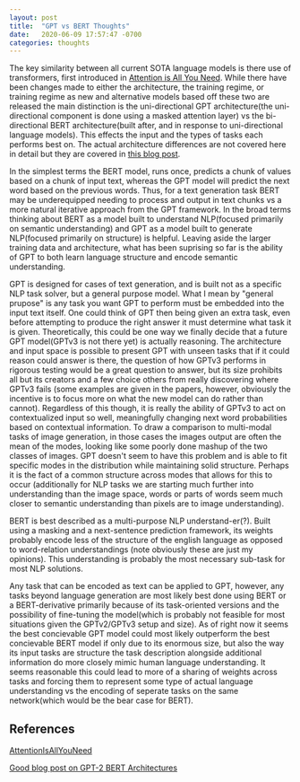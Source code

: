 ```yaml
---
layout: post
title:  "GPT vs BERT Thoughts"
date:   2020-06-09 17:57:47 -0700
categories: thoughts
---
```



The key similarity between all current SOTA language models is there use of transformers, first introduced in [Attention is All You Need][AttentionIsAllYouNeed]. While there have been changes made to either the architecture, the training regime, or training regime as new and alternative models based off these two are released the main distinction is the uni-directional GPT architecture(the uni-directional component is done using a masked attention layer) vs the bi-directional BERT architecture(built after, and in response to uni-directional language models). This effects the input and the types of tasks each performs best on. The actual architecture differences are not covered here in detail but they are covered in [this blog post][EncoderDecoderExample].

In the simplest terms the BERT model, runs once, predicts a chunk of values based on a chunk of input text, whereas the GPT model will predict the next word based on the previous words. Thus, for a text generation task BERT may be underequipped needing to process and output in text chunks vs a more natural iterative approach from the GPT framework. In the broad terms thinking about BERT as a model built to understand NLP(focused primarily on semantic understanding) and GPT as a model built to generate NLP(focused primarily on structure) is helpful. Leaving aside the larger training data and architecture, what has been suprising so far is the ability of GPT to both learn language structure and encode semantic understanding.

GPT is designed for cases of text generation, and is built not as a specific NLP task solver, but a general purpose model. What I mean by "general prupose" is any task you want GPT to perform must be embedded into the input text itself. One could think of GPT then being given an extra task, even before attempting to produce the right answer it must determine what task it is given. Theoretically, this could be one way we finally decide that a future GPT model(GPTv3 is not there yet) is actually reasoning. The architecture and input space is possible to present GPT with unseen tasks that if it could reason could answer is there, the question of how GPTv3 performs in rigorous testing would be a great question to answer, but its size prohibits all but its creators and a few choice others from really discovering where GPTv3 fails (some examples are given in the papers, however, obviously the incentive is to focus more on what the new model can do rather than cannot). Regardless of this though, it is really the ability of GPTv3 to act on contextualized input so well, meaningfully changing next word probabilities based on contextual information. To draw a comparison to multi-modal tasks of image generation, in those cases the images output are often the mean of the modes, looking like some poorly done mashup of the two classes of images. GPT doesn't seem to have this problem and is able to fit specific modes in the distribution while maintaining solid structure. Perhaps it is the fact of a common structure across modes that allows for this to occur (additionally for NLP tasks we are starting much further into understanding than the image space, words or parts of words seem much closer to semantic understanding than pixels are to image understanding).

BERT is best described as a multi-purpose NLP understand-er(?). Built using a masking and a next-sentence prediction framework, its weights probably encode less of the structure of the english language as opposed to word-relation understandings (note obviously these are just my opinions). This understanding is probably the most necessary sub-task for most NLP solutions. 

Any task that can be encoded as text can be applied to GPT, however, any tasks beyond language generation are most likely best done using BERT or a BERT-derivative primarily because of its task-oriented versions and the possibility of fine-tuning the model(which is probably not feasible for most situations given the GPTv2/GPTv3 setup and size). As of right now it seems the best concievable GPT model could most likely outperform the best concievable BERT model if only due to its enormous size, but also the way its input tasks are structure the task description alongside additional information do more closely mimic human language understanding. It seems reasonable this could lead to more of a sharing of weights across tasks and forcing them to represent some type of actual language understanding vs the encoding of seperate tasks on the same network(which would be the bear case for BERT).


## References

[AttentionIsAllYouNeed][AttentionIsAllYouNeed]

[Good blog post on GPT-2 BERT Architectures][EncoderDecoderExample]

[AttentionIsAllYouNeed]: https://arxiv.org/pdf/1706.03762.pdf

[EncoderDecoderExample]: https://jalammar.github.io/illustrated-gpt2/